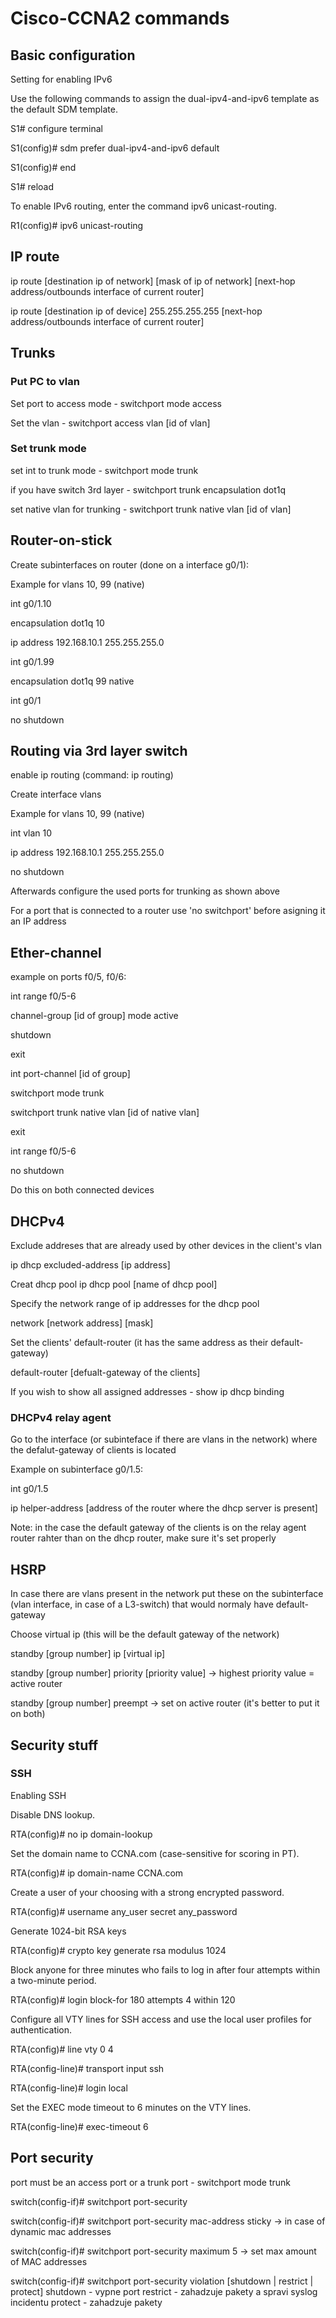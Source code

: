 # Cisco-CCNA2 commands

## Basic configuration
Setting for enabling IPv6 

Use the following commands to assign the dual-ipv4-and-ipv6 template as the default SDM template. 

S1# configure terminal 

S1(config)# sdm prefer dual-ipv4-and-ipv6 default 

S1(config)# end 

S1# reload 

To enable IPv6 routing, enter the command ipv6 unicast-routing. 

R1(config)# ipv6 unicast-routing

## IP route

ip route [destination ip of network] [mask of ip of network] [next-hop address/outbounds interface of current router]

ip route [destination ip of device] 255.255.255.255 [next-hop address/outbounds interface of current router]

## Trunks
### Put PC to vlan

Set port to access mode - switchport mode access

Set the vlan - switchport access vlan [id of vlan]

### Set trunk mode

set int to trunk mode - switchport mode trunk

if you have switch 3rd layer - switchport trunk encapsulation dot1q

set native vlan for trunking - switchport trunk native vlan [id of vlan]

## Router-on-stick
Create subinterfaces on router (done on a interface g0/1):

Example for vlans 10, 99 (native)

int g0/1.10

encapsulation dot1q 10

ip address 192.168.10.1 255.255.255.0

int g0/1.99

encapsulation dot1q 99 native

int g0/1

no shutdown

## Routing via 3rd layer switch
enable ip routing (command: ip routing)

Create interface vlans

Example for vlans 10, 99 (native)

int vlan 10

ip address 192.168.10.1 255.255.255.0

no shutdown

Afterwards configure the used ports for trunking as shown above

For a port that is connected to a router use 'no switchport' before asigning it an IP address

## Ether-channel
example on ports f0/5, f0/6:

int range f0/5-6

channel-group [id of group] mode active

shutdown

exit

int port-channel [id of group]

switchport mode trunk

switchport trunk native vlan [id of native vlan]

exit

int range f0/5-6

no shutdown

Do this on both connected devices

## DHCPv4
Exclude addreses that are already used by other devices in the client's vlan

ip dhcp excluded-address [ip address]

Creat dhcp pool
ip dhcp pool [name of dhcp pool]

Specify the network range of ip addresses for the dhcp pool

network [network address] [mask]

Set the clients' default-router (it has the same address as their default-gateway)

default-router [defualt-gateway of the clients]

If you wish to show all assigned addresses - show ip dhcp binding

### DHCPv4 relay agent
Go to the interface (or subinteface if there are vlans in the network) where the defalut-gateway of clients is located

Example on subinterface g0/1.5:

int g0/1.5

ip helper-address [address of the router where the dhcp server is present]

Note: in the case the default gateway of the clients is on the relay agent router rahter than on the dhcp router, make sure it's set properly


## HSRP
In case there are vlans present in the network put these on the subinterface (vlan interface, in case of a L3-switch) that would normaly have default-gateway

Choose virtual ip (this will be the default gateway of the network)

standby [group number] ip [virtual ip]

standby [group number] priority [priority value] -> highest priority value = active router

standby [group number] preempt -> set on active router (it's better to put it on both)

## Security stuff

### SSH
Enabling SSH 

Disable DNS lookup. 

RTA(config)# no ip domain-lookup 

Set the domain name to CCNA.com (case-sensitive for scoring in PT). 

RTA(config)# ip domain-name CCNA.com 

Create a user of your choosing with a strong encrypted password. 

RTA(config)# username any_user secret any_password 

Generate 1024-bit RSA keys 

RTA(config)# crypto key generate rsa modulus 1024 

Block anyone for three minutes who fails to log in after four attempts within a two-minute period. 

RTA(config)# login block-for 180 attempts 4 within 120 

Configure all VTY lines for SSH access and use the local user profiles for authentication. 

RTA(config)# line vty 0 4 

RTA(config-line)# transport input ssh 

RTA(config-line)# login local 

Set the EXEC mode timeout to 6 minutes on the VTY lines. 

RTA(config-line)# exec-timeout 6

## Port security

port must be an access port or a trunk port - switchport mode trunk

switch(config-if)# switchport port-security

switch(config-if)# switchport port-security mac-address sticky -> in case of dynamic mac addresses

switch(config-if)# switchport port-security maximum 5 -> set max amount of MAC addresses

switch(config-if)# switchport port-security violation [shutdown | restrict | protect] 
  shutdown - vypne port
  restrict - zahadzuje pakety a spravi syslog incidentu
  protect - zahadzuje pakety





